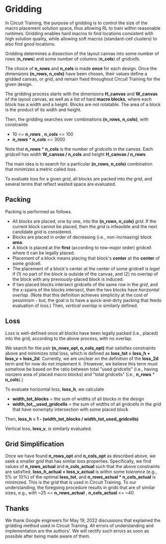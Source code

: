 # Gridding

In Circuit Training, the purpose of gridding is to control the size of the macro placement solution space, thus allowing RL to train within reasonable
runtimes. Gridding enables hard macros to find locations consistent with high solution quality, while allowing soft macros (standard-cell clusters) to also find good locations.

Gridding determines a dissection of the layout canvas into some number of rows (**n_rows**) and some number of columns (**n_cols**) of _gridcells_.

The choice of **n_rows** and **n_cols** is made **once** for each design.  Once the dimensions **(n_rows, n_cols)** have been chosen, their values define a gridded canvas, or _grid_, and remain fixed throughout Circuit Training for the given design.

The gridding process starts with the dimensions **H_canvas** and **W_canvas** of the layout canvas, as well as a list of hard **macro blocks**, where each block has a width and a height. Blocks are not rotatable. The area of a block is the product of its width and height. 

Then, the gridding searches over combinations **(n_rows, n_cols)**, with constraints
- 10 <= **n_rows** , **n_cols** <= 100
- **n_rows** * **n_cols** <= 3000   

Note that **n_rows** * **n_cols** is the number of _gridcells_ in the canvas. Each _gridcell_ has width **W_canvas / n_cols** and height **H_canvas / n_rows**.

The main idea is to search for a particular **(n_rows, n_cols)** combination that minimizes a metric called _loss_.

To evaluate _loss_ for a given _grid_, all blocks are packed into the _grid_, and several terms that reflect wasted space are evaluated. 

## Packing

Packing is performed as follows.
- All blocks are placed, one by one, into the **(n_rows, n_cols)** _grid_.  If the current block cannot be placed, then the _grid_ is infeasible and the next candidate _grid_ is considered.
- Blocks are placed in order of decreasing (i.e., non-increasing) block **area**.
- A block is placed at the **first** (according to row-major order) gridcell where it can be legally placed.
- Placement of a block means placing that block's **center** at the **center** of some gridcell.
- The placement of a block's center at the center of some gridcell is _legal_ if (1) no part of the block is outside of the canvas, and (2) no overlap of the block with any previously-placed block is induced. 
- If two placed blocks intersect gridcells of the same row in the _grid_, and the x-spans of the blocks intersect, then the two blocks have _horizontal overlap_. (Note that this definition achieves simplicity at the cost of pessimism - but, the goal is to have a quick-and-dirty packing that feeds evaluation of _loss_.) Then, _vertical overlap_ is similarly defined.

## Loss

_Loss_ is well-defined once all blocks have been legally packed (i.e., placed) into the grid, according to the above process, with no overlap.   

We search for the pair **(n_rows_opt, n_cols_opt)** that satisfies constraints above and minimizes total loss, which is defined as **loss_tot = loss_h + loss_v + loss_2d**. Currently, we are unclear on the definition of the **loss_2d** term and for now do not implement it. (However, we believe this term must somehow be based on the ratio between total "used gridcells" (i.e., having nonzero area of placed macro blocks) and "total gridcells" (i.e., **n_rows** * **n_cols**).)

To evaluate horizontal loss, **loss_h**, we calculate
- **width_tot_blocks** = the sum of widths of all blocks in the design 
- **width_tot__used_gridcells** = the sum of widths of all gridcells in the grid that have nonempty intersection with some placed block

Then, **loss_h = 1 - (width_tot_blocks / width_tot_used_gridcells)**

Vertical loss, **loss_v**, is similarly evaluated.

## Grid Simplification

Once we have found **n_rows_opt** and **n_cols_opt** as described above, we seek a smaller grid that has similar _loss_ properties.
Specifically, we find  values of **n_rows_actual** and **n_cols_actual** such that the above constraints are satisfied, **loss_h_actual + loss_v_actual** is within some _tolerance_ (e.g., 5% or 10%) of the optimal **loss_tot**, and **n_rows_actual * n_cols_actual** is minimized.  This is the grid that is used in Circuit Training.
To our understanding, the foregoing procedure results in grids that are of similar sizes, e.g., with ~25 <= **n_rows_actual** , **n_cols_actual** <= ~40. 

## Thanks
We thank Google engineers for May 19, 2022 discussions that explained the gridding method used in Circuit Training.
All errors of understanding and implementation are the authors'. We will rectify such errors as soon as possible after being made aware of them.

